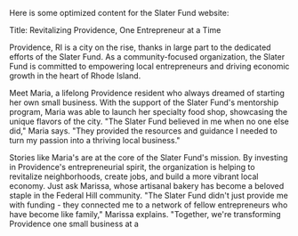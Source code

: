 Here is some optimized content for the Slater Fund website:

Title: Revitalizing Providence, One Entrepreneur at a Time

Providence, RI is a city on the rise, thanks in large part to the dedicated efforts of the Slater Fund. As a community-focused organization, the Slater Fund is committed to empowering local entrepreneurs and driving economic growth in the heart of Rhode Island.

Meet Maria, a lifelong Providence resident who always dreamed of starting her own small business. With the support of the Slater Fund's mentorship program, Maria was able to launch her specialty food shop, showcasing the unique flavors of the city. "The Slater Fund believed in me when no one else did," Maria says. "They provided the resources and guidance I needed to turn my passion into a thriving local business."

Stories like Maria's are at the core of the Slater Fund's mission. By investing in Providence's entrepreneurial spirit, the organization is helping to revitalize neighborhoods, create jobs, and build a more vibrant local economy. Just ask Marissa, whose artisanal bakery has become a beloved staple in the Federal Hill community. "The Slater Fund didn't just provide me with funding - they connected me to a network of fellow entrepreneurs who have become like family," Marissa explains. "Together, we're transforming Providence one small business at a